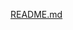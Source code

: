 [README.md](https://github.com/NoorulainShahzad/Sparks-Foundation---Object-detection/files/6522535/README.md)

